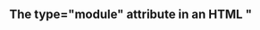 ## The type="module" attribute in an HTML  "<script>" tag informs the browser that the ##    JavaScript file being  included is an ES ## Module. This designation triggers specific ## behaviors and features not available to  ##  traditional "classic" scripts.



## Key characteristics and implications of type="module":
## Module System Support:
## It enables the use of import and export statements within the script, allowing for modular code ## organization, where code can be broken down into separate, reusable files.
## Strict Mode by Default:
## Scripts declared with type="module" are automatically executed in strict mode, which helps catch common ## coding errors and enforces stricter parsing and error handling.
## Deferred Execution:
## Module scripts are automatically deferred, meaning their execution is delayed until the HTML document has  been fully parsed. This is similar to the defer attribute on classic scripts, but it's inherent to ## modules.
## CORS Requirements for Cross-Origin Fetching:
## Unlike classic scripts, module scripts require the use of the Cross-Origin Resource Sharing (CORS) ## protocol for fetching resources from different origins, enhancing security.
## Scoped Variables:
## Variables and functions declared at the top level of a module are scoped to that module and do not ## pollute the global scope, preventing naming conflicts.
## Single Evaluation:
## A module and its dependencies are evaluated only once, even if imported multiple times, ensuring ## efficient resource management.

## CORS Explained above details

### Module scripts, unlike classic scripts, enforce the Cross-Origin Resource Sharing (CORS) protocol for fetching resources from different origins. This requirement enhances security by preventing unauthorized access to resources.
### Key Differences and Implications:
## Classic Scripts:
### When a classic <script> tag with a src attribute points to a different origin, the browser will generally fetch and execute the script without requiring explicit CORS headers from the server, for backward compatibility reasons. This means that if the server hosting the classic script does not explicitly deny access, the script will typically load.
Module Scripts:
When a <script type="module"> tag with a src attribute points to a different origin, the browser initiates a CORS preflight request (an OPTIONS request) to the server hosting the module. The server must respond with appropriate CORS headers, such as Access-Control-Allow-Origin, to explicitly grant permission for the module to be loaded by the requesting origin. If these headers are not present or do not allow the requesting origin, the browser will block the script from loading, resulting in a CORS error.
Why the Difference?
This distinction in behavior is primarily due to the security implications of module scripts. Module scripts are designed to be part of a larger, more structured application architecture, and their ability to import and interact with other modules necessitates stricter security controls to prevent malicious cross-origin attacks. CORS provides a robust mechanism for servers to explicitly control which origins are allowed to access their resources, thereby mitigating potential security vulnerabilities associated with cross-origin module loading.